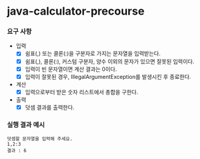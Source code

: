 # java-calculator-precourse

### 요구 사항
- 입력
    - [x] 쉼표(,) 또는 콜론(:)을 구분자로 가지는 문자열을 입력받는다.
    - [x] 쉼표(,), 콜론(:), 커스텀 구분자, 양수 이외의 문자가 있으면 잘못된 입력이다.
    - [x] 입력이 빈 문자열이면 계산 결과는 0이다.
    - [x] 입력이 잘못된 경우, IllegalArgumentException를 발생시킨 후 종료한다.
    
- 계산
    - [x] 입력으로부터 받은 숫자 리스트에서 총합을 구한다.
- 출력
    - [x] 덧셈 결과를 출력한다.

### 실행 결과 예시

```
덧셈할 문자열을 입력해 주세요.
1,2:3
결과 : 6
```
